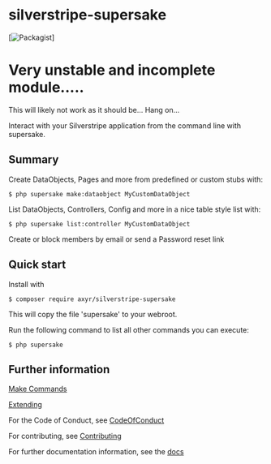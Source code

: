 # silverstripe-supersake

[![Packagist](https://img.shields.io/badge/unstable-dev--master-orange.svg)]

# Very unstable and incomplete module.....

This will likely not work as it should be... Hang on... 

Interact with your Silverstripe application from the command line with supersake.

## Summary

Create DataObjects, Pages and more from predefined or custom stubs with:

```
$ php supersake make:dataobject MyCustomDataObject
```

List DataObjects, Controllers, Config and more in a nice table style list with:

```
$ php supersake list:controller MyCustomDataObject
```

Create or block members by email or send a Password reset link

## Quick start

Install with 
```
$ composer require axyr/silverstripe-supersake
```

This will copy the file 'supersake' to your webroot.

Run the following command to list all other commands you can execute:

```
$ php supersake
```


## Further information

[Make Commands](docs/en/Make.md)

[Extending](docs/en/Extending.md)

For the Code of Conduct, see [CodeOfConduct](docs/en/CodeOfConduct.md)

For contributing, see [Contributing](CONTRIBUTING.md)

For further documentation information, see the [docs](docs/en/Index.md)
